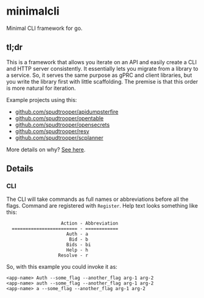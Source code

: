 # minimalcli

Minimal CLI framework for go.

## tl;dr

This is a framework that allows you iterate on an API and easily create a CLI and HTTP server consistently. It essentially lets you migrate from a library to a service. So, it serves the same purpose as gPRC and client libraries,  but you write the library first with little scaffolding. The premise is that this order is more natural for iteration.

Example projects using this:

  * [github.com/spudtrooper/apidumpsterfire](https://github.com/spudtrooper/apidumpsterfire)
  * [github.com/spudtrooper/opentable](https://github.com/spudtrooper/opentable)
  * [github.com/spudtrooper/opensecrets](https://github.com/spudtrooper/opensecrets)
  * [github.com/spudtrooper/resy](https://github.com/spudtrooper/resy)
  * [github.com/spudtrooper/scplanner](https://github.com/spudtrooper/scplanner)

More details on why? [See here](https://github.com/spudtrooper/minimalcli/blob/main/use-case.md).

## Details

### CLI

The CLI will take commands as full names or abbreviations before all the flags. Command are registered with `Register`. Help text looks something like this:

```
                    Action - Abbreviation
  ======================== - ============
                      Auth - a
                       Bid - b
                      Bids - bi
                      Help - h
                   Resolve - r
```

So, with this example you could invoke it as:

```
<app-name> Auth --some_flag --another_flag arg-1 arg-2
<app-name> auth --some_flag --another_flag arg-1 arg-2
<app-name> a --some_flag --another_flag arg-1 arg-2
```